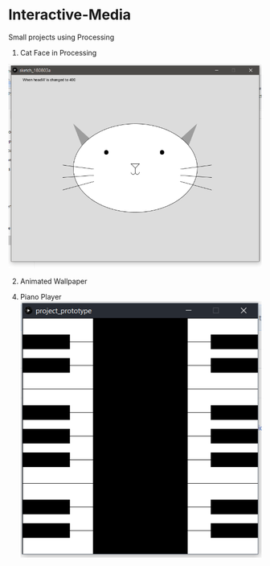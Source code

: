 # Interactive-Media

Small projects using Processing

1. Cat Face in Processing

![Cat Face in Processing](cat_face_week2/cat-face-with-headW-400.png)

2. Animated Wallpaper

<!-- ![Cat Face in Processing](cat_face_week2/cat-face-with-headW-400.png) -->


4. Piano Player
![Piano](project_prototype/111.png)